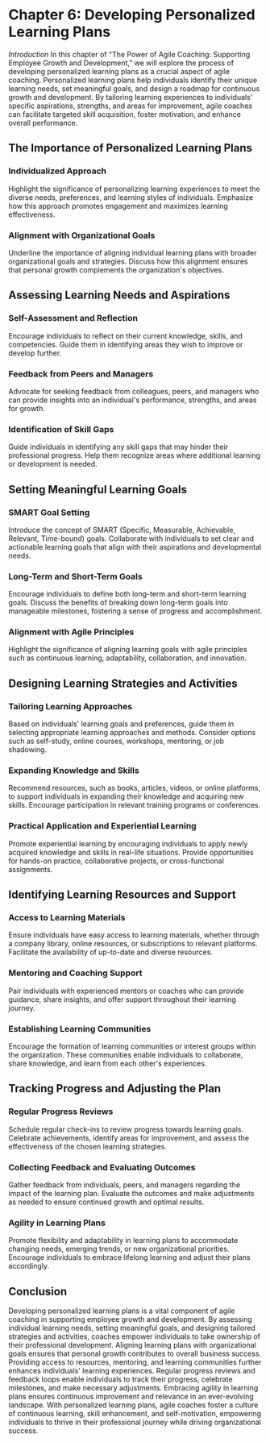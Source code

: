 Chapter 6: Developing Personalized Learning Plans
=================================================

*Introduction* In this chapter of "The Power of Agile Coaching: Supporting Employee Growth and Development," we will explore the process of developing personalized learning plans as a crucial aspect of agile coaching. Personalized learning plans help individuals identify their unique learning needs, set meaningful goals, and design a roadmap for continuous growth and development. By tailoring learning experiences to individuals' specific aspirations, strengths, and areas for improvement, agile coaches can facilitate targeted skill acquisition, foster motivation, and enhance overall performance.

The Importance of Personalized Learning Plans
---------------------------------------------

### Individualized Approach

Highlight the significance of personalizing learning experiences to meet the diverse needs, preferences, and learning styles of individuals. Emphasize how this approach promotes engagement and maximizes learning effectiveness.

### Alignment with Organizational Goals

Underline the importance of aligning individual learning plans with broader organizational goals and strategies. Discuss how this alignment ensures that personal growth complements the organization's objectives.

Assessing Learning Needs and Aspirations
----------------------------------------

### Self-Assessment and Reflection

Encourage individuals to reflect on their current knowledge, skills, and competencies. Guide them in identifying areas they wish to improve or develop further.

### Feedback from Peers and Managers

Advocate for seeking feedback from colleagues, peers, and managers who can provide insights into an individual's performance, strengths, and areas for growth.

### Identification of Skill Gaps

Guide individuals in identifying any skill gaps that may hinder their professional progress. Help them recognize areas where additional learning or development is needed.

Setting Meaningful Learning Goals
---------------------------------

### SMART Goal Setting

Introduce the concept of SMART (Specific, Measurable, Achievable, Relevant, Time-bound) goals. Collaborate with individuals to set clear and actionable learning goals that align with their aspirations and developmental needs.

### Long-Term and Short-Term Goals

Encourage individuals to define both long-term and short-term learning goals. Discuss the benefits of breaking down long-term goals into manageable milestones, fostering a sense of progress and accomplishment.

### Alignment with Agile Principles

Highlight the significance of aligning learning goals with agile principles such as continuous learning, adaptability, collaboration, and innovation.

Designing Learning Strategies and Activities
--------------------------------------------

### Tailoring Learning Approaches

Based on individuals' learning goals and preferences, guide them in selecting appropriate learning approaches and methods. Consider options such as self-study, online courses, workshops, mentoring, or job shadowing.

### Expanding Knowledge and Skills

Recommend resources, such as books, articles, videos, or online platforms, to support individuals in expanding their knowledge and acquiring new skills. Encourage participation in relevant training programs or conferences.

### Practical Application and Experiential Learning

Promote experiential learning by encouraging individuals to apply newly acquired knowledge and skills in real-life situations. Provide opportunities for hands-on practice, collaborative projects, or cross-functional assignments.

Identifying Learning Resources and Support
------------------------------------------

### Access to Learning Materials

Ensure individuals have easy access to learning materials, whether through a company library, online resources, or subscriptions to relevant platforms. Facilitate the availability of up-to-date and diverse resources.

### Mentoring and Coaching Support

Pair individuals with experienced mentors or coaches who can provide guidance, share insights, and offer support throughout their learning journey.

### Establishing Learning Communities

Encourage the formation of learning communities or interest groups within the organization. These communities enable individuals to collaborate, share knowledge, and learn from each other's experiences.

Tracking Progress and Adjusting the Plan
----------------------------------------

### Regular Progress Reviews

Schedule regular check-ins to review progress towards learning goals. Celebrate achievements, identify areas for improvement, and assess the effectiveness of the chosen learning strategies.

### Collecting Feedback and Evaluating Outcomes

Gather feedback from individuals, peers, and managers regarding the impact of the learning plan. Evaluate the outcomes and make adjustments as needed to ensure continued growth and optimal results.

### Agility in Learning Plans

Promote flexibility and adaptability in learning plans to accommodate changing needs, emerging trends, or new organizational priorities. Encourage individuals to embrace lifelong learning and adjust their plans accordingly.

Conclusion
----------

Developing personalized learning plans is a vital component of agile coaching in supporting employee growth and development. By assessing individual learning needs, setting meaningful goals, and designing tailored strategies and activities, coaches empower individuals to take ownership of their professional development. Aligning learning plans with organizational goals ensures that personal growth contributes to overall business success. Providing access to resources, mentoring, and learning communities further enhances individuals' learning experiences. Regular progress reviews and feedback loops enable individuals to track their progress, celebrate milestones, and make necessary adjustments. Embracing agility in learning plans ensures continuous improvement and relevance in an ever-evolving landscape. With personalized learning plans, agile coaches foster a culture of continuous learning, skill enhancement, and self-motivation, empowering individuals to thrive in their professional journey while driving organizational success.
